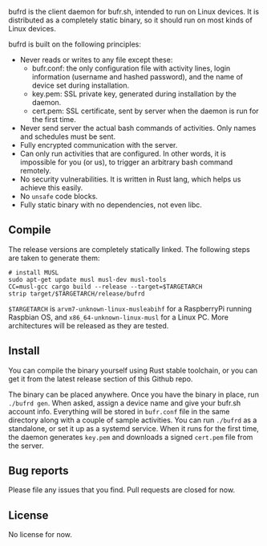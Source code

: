 bufrd is the client daemon for bufr.sh, intended to run on Linux devices. It is
distributed as a completely static binary, so it should run on most kinds of
Linux devices.

bufrd is built on the following principles:
- Never reads or writes to any file except these:
	- bufr.conf: the only configuration file with activity lines, login
	information (username and hashed password), and the name of device set during
	installation.
	- key.pem: SSL private key, generated during installation by the daemon.
	- cert.pem: SSL certificate, sent by server when the daemon is run for the
	first time.
- Never send server the actual bash commands of activities. Only names and
schedules must be sent.
- Fully encrypted communication with the server.
- Can only run activities that are configured. In other words, it is impossible
for you (or us), to trigger an arbitrary bash command remotely.
- No security vulnerabilities. It is written in Rust lang, which helps us
achieve this easily.
- No `unsafe` code blocks.
- Fully static binary with no dependencies, not even libc.

## Compile
The release versions are completely statically linked. The following steps are
taken to generate them:
```
# install MUSL
sudo apt-get update musl musl-dev musl-tools
CC=musl-gcc cargo build --release --target=$TARGETARCH
strip target/$TARGETARCH/release/bufrd
```
`$TARGETARCH` is `arvm7-unknown-linux-musleabihf` for a RaspberryPi running
Raspbian OS, and `x86_64-unknown-linux-musl` for a Linux PC. More architectures
will be released as they are tested.

## Install
You can compile the binary yourself using Rust stable toolchain, or you can
get it from the latest release section of this Github repo.

The binary can be placed anywhere. Once you have the binary in place, run
`./bufrd gen`. When asked, assign a device name and give your bufr.sh account
info. Everything will be stored in `bufr.conf` file in the same directory along
with a couple of sample activities. You can run `./bufrd` as a standalone, or
set it up as a systemd service. When it runs for the first time, the daemon
generates `key.pem` and downloads a signed `cert.pem` file from the server.

## Bug reports
Please file any issues that you find. Pull requests are closed for now.

## License
No license for now.

